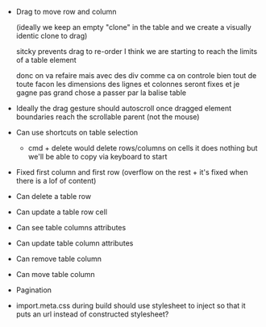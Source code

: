 - Drag to move row and column

  (ideally we keep an empty "clone" in the table and we create a visually identic clone to drag)

  sitcky prevents drag to re-order
  I think we are starting to reach the limits of a table element

  donc on va refaire mais avec des div comme ca on controle bien tout
  de toute facon les dimensions des lignes et colonnes seront fixes
  et je gagne pas grand chose a passer par la balise table

- Ideally the drag gesture should autoscroll once dragged element boundaries reach the scrollable parent (not the mouse)

- Can use shortcuts on table selection
  - cmd + delete would delete rows/columns
    on cells it does nothing but we'll be able to copy via keyboard to start

- Fixed first column and first row (overflow on the rest + it's fixed when there is a lof of content)

- Can delete a table row

- Can update a table row cell

- Can see table columns attributes

- Can update table column attributes

- Can remove table column

- Can move table column

- Pagination

- import.meta.css during build should use stylesheet to inject so that it puts an url instead of constructed stylesheet?
